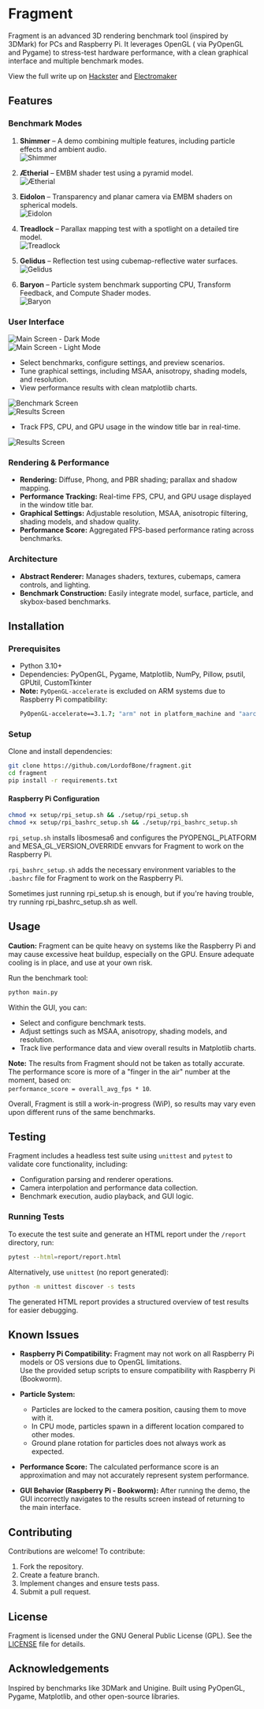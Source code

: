 # Fragment

Fragment is an advanced 3D rendering benchmark tool (inspired by 3DMark) for PCs and Raspberry Pi. It leverages OpenGL (
via PyOpenGL and Pygame) to stress-test hardware performance, with a clean graphical interface and multiple benchmark
modes.

View the full write up on [Hackster](https://www.hackster.io/314reactor/fragment)
and [Electromaker](https://www.electromaker.io/project/view/fragment)

## Features

### Benchmark Modes

1. **Shimmer** – A demo combining multiple features, including particle effects and ambient audio.  
   ![Shimmer](docs/images/Shimmer%20-%20Demo.png)

2. **Ætherial** – EMBM shader test using a pyramid model.  
   ![Ætherial](docs/images/Ætherial%20-%20EMBM%20Test.png)

3. **Eidolon** – Transparency and planar camera via EMBM shaders on spherical models.  
   ![Eidolon](docs/images/Eidolon%20-%20Transparency%20Shader%20Test.png)

4. **Treadlock** – Parallax mapping test with a spotlight on a detailed tire model.  
   ![Treadlock](docs/images/Treadlock%20-%20Parallax%20Shader%20Test.png)

5. **Gelidus** – Reflection test using cubemap-reflective water surfaces.  
   ![Gelidus](docs/images/Gelidus%20-%20Reflection%20Test.png)

6. **Baryon** – Particle system benchmark supporting CPU, Transform Feedback, and Compute Shader modes.  
   ![Baryon](docs/images/Baryon%20-%20Particle%20System%20Test.png)

### User Interface

![Main Screen - Dark Mode](docs/images/main_screen_dark_mode.png)  
![Main Screen - Light Mode](docs/images/main_screen_light_mode.png)

- Select benchmarks, configure settings, and preview scenarios.
- Tune graphical settings, including MSAA, anisotropy, shading models, and resolution.
- View performance results with clean matplotlib charts.

![Benchmark Screen](docs/images/benchmark_screen.png)  
![Results Screen](docs/images/results_screen.png)  

- Track FPS, CPU, and GPU usage in the window title bar in real-time.

![Results Screen](docs/images/benchmark_run_realtime_stats.png)

### Rendering & Performance

- **Rendering:** Diffuse, Phong, and PBR shading; parallax and shadow mapping.
- **Performance Tracking:** Real-time FPS, CPU, and GPU usage displayed in the window title bar.
- **Graphical Settings:** Adjustable resolution, MSAA, anisotropic filtering, shading models, and shadow quality.
- **Performance Score:** Aggregated FPS-based performance rating across benchmarks.

### Architecture

- **Abstract Renderer:** Manages shaders, textures, cubemaps, camera controls, and lighting.
- **Benchmark Construction:** Easily integrate model, surface, particle, and skybox-based benchmarks.

## Installation

### Prerequisites

- Python 3.10+
- Dependencies: PyOpenGL, Pygame, Matplotlib, NumPy, Pillow, psutil, GPUtil, CustomTkinter
- **Note:** `PyOpenGL-accelerate` is excluded on ARM systems due to Raspberry Pi compatibility:
  ```sh  
  PyOpenGL-accelerate==3.1.7; "arm" not in platform_machine and "aarch" not in platform_machine  
  ```

### Setup

Clone and install dependencies:

```sh  
git clone https://github.com/LordofBone/fragment.git  
cd fragment  
pip install -r requirements.txt  
```

#### Raspberry Pi Configuration

```sh  
chmod +x setup/rpi_setup.sh && ./setup/rpi_setup.sh  
chmod +x setup/rpi_bashrc_setup.sh && ./setup/rpi_bashrc_setup.sh  
```

`rpi_setup.sh` installs libosmesa6 and configures the PYOPENGL_PLATFORM and MESA_GL_VERSION_OVERRIDE envvars for
Fragment to work on the Raspberry Pi.

`rpi_bashrc_setup.sh` adds the necessary environment variables to the `.bashrc` file for Fragment to work on the
Raspberry Pi.

Sometimes just running rpi_setup.sh is enough, but if you're having trouble, try running rpi_bashrc_setup.sh as well.

## Usage

**Caution:** Fragment can be quite heavy on systems like the Raspberry Pi and may cause excessive heat buildup,
especially on the GPU. Ensure adequate cooling is in place, and use at your own risk.

Run the benchmark tool:

```sh  
python main.py  
```

Within the GUI, you can:

- Select and configure benchmark tests.
- Adjust settings such as MSAA, anisotropy, shading models, and resolution.
- Track live performance data and view overall results in Matplotlib charts.

**Note:** The results from Fragment should not be taken as totally accurate.  
The performance score is more of a "finger in the air" number at the moment, based on:  
`performance_score = overall_avg_fps * 10`.

Overall, Fragment is still a work-in-progress (WiP), so results may vary even  
upon different runs of the same benchmarks.

## Testing

Fragment includes a headless test suite using `unittest` and `pytest` to validate core functionality, including:

- Configuration parsing and renderer operations.
- Camera interpolation and performance data collection.
- Benchmark execution, audio playback, and GUI logic.

### Running Tests

To execute the test suite and generate an HTML report under the `/report` directory, run:

```sh  
pytest --html=report/report.html  
```

Alternatively, use `unittest` (no report generated):

```sh  
python -m unittest discover -s tests  
```

The generated HTML report provides a structured overview of test results for easier debugging.

## Known Issues

- **Raspberry Pi Compatibility:** Fragment may not work on all Raspberry Pi models or OS versions due to OpenGL
  limitations.  
  Use the provided setup scripts to ensure compatibility with Raspberry Pi (Bookworm).

- **Particle System:**
   - Particles are locked to the camera position, causing them to move with it.
   - In CPU mode, particles spawn in a different location compared to other modes.
   - Ground plane rotation for particles does not always work as expected.

- **Performance Score:** The calculated performance score is an approximation and may not accurately represent system
  performance.

- **GUI Behavior (Raspberry Pi - Bookworm):** After running the demo, the GUI incorrectly navigates to the results
  screen instead of returning to the main interface.

## Contributing

Contributions are welcome! To contribute:

1. Fork the repository.
2. Create a feature branch.
3. Implement changes and ensure tests pass.
4. Submit a pull request.

## License

Fragment is licensed under the GNU General Public License (GPL). See the [LICENSE](LICENSE) file for details.

## Acknowledgements

Inspired by benchmarks like 3DMark and Unigine. Built using PyOpenGL, Pygame, Matplotlib, and other open-source
libraries.